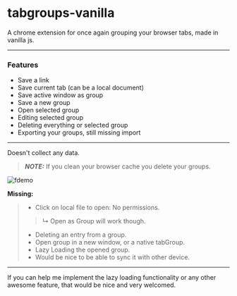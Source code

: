 # tabgroups-vanilla
A chrome extension for once again grouping your browser tabs, made in vanilla js.

---

### Features
* Save a link
* Save current tab (can be a local document)
* Save active window as group
* Save a new group
* Open selected group
* Editing selected group
* Deleting everything or selected group
* Exporting your groups, still missing import
---
Doesn't collect any data. 
> **_NOTE:_** If you clean your browser cache you delete your groups. <br/>


![fdemo](https://user-images.githubusercontent.com/63891306/216790783-b602c365-caa2-4845-837f-b193a81e4a34.gif)



**Missing:**
 > * Click on local file to open: No permissions.
 > >  ↳ Open as Group will work though.
 > * Deleting an entry from a group.
 > * Open group in a new window, or a native tabGroup.
 > * Lazy Loading the opened group.
 > * Would be nice to be able to sync it with other device.
 
 
---

If you can help me implement the lazy loading functionality or any other awesome feature, that would be nice and very welcomed.


